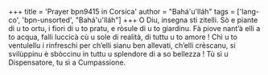 +++
title = 'Prayer bpn9415 in Corsica'
author = "Bahá'u'lláh"
tags = ['lang-co', 'bpn-unsorted', "Bahá'u'lláh"]
+++
O Diu, insegna sti zitelli. Sò e piante di u to ortu, i fiori di u to pratu, e ròsule di u to giardinu. Fà piove nant’à elli a to acqua, falli luccicà cù u sole di realità, di tuttu u to amore ! Chì u to ventulellu i rinfreschi per ch’elli sìanu ben allevati, ch’elli crèscanu, si svilùppinu è sbòccinu in tuttu u splendore di a so bellezza ! Tù sì u Dispensatore, tu sì a Cumpassione.
